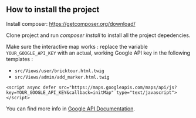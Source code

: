 ## How to install the project

Install composer: https://getcomposer.org/download/

Clone project and run *composer install* to install all the project depedencies.

Make sure the interactive map works : replace the variable ``YOUR_GOOGLE_API_KEY`` with an actual, working Google API key in the following templates :
+ ``src/Views/user/bricktour.html.twig``
+ ``src/Views/admin/add_marker.html.twig``

``<script async defer src="https://maps.googleapis.com/maps/api/js?key=YOUR_GOOGLE_API_KEY&callback=initMap" type="text/javascript"></script>``

You can find more info in [Google API Documentation](https://developers.google.com/maps/documentation/?hl=fr).
